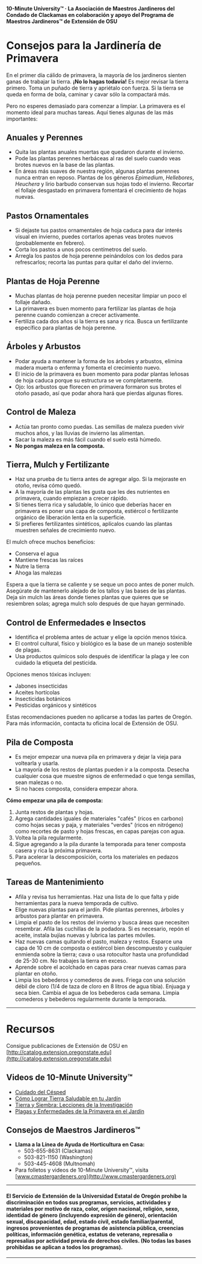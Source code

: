 #### 10-Minute University™ · La Asociación de Maestros Jardineros del Condado de Clackamas en colaboración y apoyo del Programa de Maestros Jardineros™ de Extensión de OSU

# Consejos para la Jardinería de Primavera

En el primer día cálido de primavera, la mayoría de los jardineros sienten ganas de trabajar la tierra. **¡No lo hagas todavía!** Es mejor revisar la tierra primero. Toma un puñado de tierra y apriétalo con fuerza. Si la tierra se queda en forma de bola, caminar y cavar sólo la compactará más.

Pero no esperes demasiado para comenzar a limpiar. La primavera es el momento ideal para muchas tareas. Aquí tienes algunas de las más importantes:

## Anuales y Perennes

- Quita las plantas anuales muertas que quedaron durante el invierno.
- Pode las plantas perennes herbáceas al ras del suelo cuando veas brotes nuevos en la base de las plantas.
- En áreas más suaves de nuestra región, algunas plantas perennes nunca entran en reposo. Plantas de los géneros *Epimedium*, *Hellebores*, *Heuchera* y lirio barbudo conservan sus hojas todo el invierno. Recortar el follaje desgastado en primavera fomentará el crecimiento de hojas nuevas.

## Pastos Ornamentales

- Si dejaste tus pastos ornamentales de hoja caduca para dar interés visual en invierno, puedes cortarlos apenas veas brotes nuevos (probablemente en febrero).
- Corta los pastos a unos pocos centímetros del suelo.
- Arregla los pastos de hoja perenne peinándolos con los dedos para refrescarlos; recorta las puntas para quitar el daño del invierno.

## Plantas de Hoja Perenne

- Muchas plantas de hoja perenne pueden necesitar limpiar un poco el follaje dañado.
- La primavera es buen momento para fertilizar las plantas de hoja perenne cuando comienzan a crecer activamente.
- Fertiliza cada dos años si la tierra es sana y rica. Busca un fertilizante específico para plantas de hoja perenne.

## Árboles y Arbustos

- Podar ayuda a mantener la forma de los árboles y arbustos, elimina madera muerta o enferma y fomenta el crecimiento nuevo.
- El inicio de la primavera es buen momento para podar plantas leñosas de hoja caduca porque su estructura se ve completamente.
- Ojo: los arbustos que florecen en primavera formaron sus brotes el otoño pasado, así que podar ahora hará que pierdas algunas flores.

## Control de Maleza

- Actúa tan pronto como puedas. Las semillas de maleza pueden vivir muchos años, y las lluvias de invierno las alimentan.
- Sacar la maleza es más fácil cuando el suelo está húmedo.
- **No pongas maleza en la composta.**

## Tierra, Mulch y Fertilizante

- Haz una prueba de tu tierra antes de agregar algo. Si la mejoraste en otoño, revisa cómo quedó.
- A la mayoría de las plantas les gusta que les des nutrientes en primavera, cuando empiezan a crecer rápido.
- Si tienes tierra rica y saludable, lo único que deberías hacer en primavera es poner una capa de composta, estiércol o fertilizante orgánico de liberación lenta en la superficie.
- Si prefieres fertilizantes sintéticos, aplícalos cuando las plantas muestren señales de crecimiento nuevo.

El mulch ofrece muchos beneficios:
- Conserva el agua
- Mantiene frescas las raíces
- Nutre la tierra
- Ahoga las malezas

Espera a que la tierra se caliente y se seque un poco antes de poner mulch. Asegúrate de mantenerlo alejado de los tallos y las bases de las plantas. Deja sin mulch las áreas donde tienes plantas que quieres que se resiembren solas; agrega mulch solo después de que hayan germinado.

## Control de Enfermedades e Insectos

- Identifica el problema antes de actuar y elige la opción menos tóxica.
- El control cultural, físico y biológico es la base de un manejo sostenible de plagas.
- Usa productos químicos solo después de identificar la plaga y lee con cuidado la etiqueta del pesticida.

Opciones menos tóxicas incluyen:
- Jabones insecticidas
- Aceites hortícolas
- Insecticidas botánicos
- Pesticidas orgánicos y sintéticos

Estas recomendaciones pueden no aplicarse a todas las partes de Oregón. Para más información, contacta tu oficina local de Extensión de OSU.

## Pila de Composta

- Es mejor empezar una nueva pila en primavera y dejar la vieja para voltearla y usarla.
- La mayoría de los restos de plantas pueden ir a la composta. Desecha cualquier cosa que muestre signos de enfermedad o que tenga semillas, sean malezas o no.
- Si no haces composta, considera empezar ahora.

**Cómo empezar una pila de composta:**
1. Junta restos de plantas y hojas.
2. Agrega cantidades iguales de materiales "cafés" (ricos en carbono) como hojas secas y paja, y materiales "verdes" (ricos en nitrógeno) como recortes de pasto y hojas frescas, en capas parejas con agua.
3. Voltea la pila regularmente.
4. Sigue agregando a la pila durante la temporada para tener composta casera y rica la próxima primavera.
5. Para acelerar la descomposición, corta los materiales en pedazos pequeños.

## Tareas de Mantenimiento

- Afila y revisa tus herramientas. Haz una lista de lo que falta y pide herramientas para la nueva temporada de cultivo.
- Elige nuevas plantas para el jardín. Pide plantas perennes, árboles y arbustos para plantar en primavera.
- Limpia el pasto de los restos del invierno y busca áreas que necesiten resembrar. Afila las cuchillas de la podadora. Si es necesario, repón el aceite, instala bujías nuevas y lubrica las partes móviles.
- Haz nuevas camas quitando el pasto, maleza y restos. Esparce una capa de 10 cm de composta o estiércol bien descompuesto y cualquier enmienda sobre la tierra; cava o usa rotocultor hasta una profundidad de 25-30 cm. No trabajes la tierra en exceso.
- Aprende sobre el acolchado en capas para crear nuevas camas para plantar en otoño.
- Limpia los bebederos y comederos de aves. Friega con una solución débil de cloro (1/4 de taza de cloro en 8 litros de agua tibia). Enjuaga y seca bien. Cambia el agua de los bebederos cada semana. Limpia comederos y bebederos regularmente durante la temporada.

---

# Recursos

Consigue publicaciones de Extensión de OSU en [http://catalog.extension.oregonstate.edu](http://catalog.extension.oregonstate.edu)

## Videos de 10-Minute University™

- [Cuidado del Césped](https://www.youtube.com/watch?v=rZ-Fp68FxDc)
- [Cómo Lograr Tierra Saludable en tu Jardín](https://www.youtube.com/watch?v=4Vjhm-Y-IUY)
- [Tierra y Siembra: Lecciones de la Investigación](https://www.youtube.com/watch?v=ZDaZa7P5zSI&list=PLZEzoOaZqnfoVPUYtXji6wgWSrpzS6l7b)
- [Plagas y Enfermedades de la Primavera en el Jardín](https://www.youtube.com/watch?v=kjIuwoYCkmY)

## Consejos de Maestros Jardineros™

- **Llama a la Línea de Ayuda de Horticultura en Casa:**
  - 503-655-8631 (Clackamas)
  - 503-821-1150 (Washington)
  - 503-445-4608 (Multnomah)
- Para folletos y videos de 10-Minute University™, visita [www.cmastergardeners.org](http://www.cmastergardeners.org)

---

#### El Servicio de Extensión de la Universidad Estatal de Oregón prohíbe la discriminación en todos sus programas, servicios, actividades y materiales por motivo de raza, color, origen nacional, religión, sexo, identidad de género (incluyendo expresión de género), orientación sexual, discapacidad, edad, estado civil, estado familiar/parental, ingresos provenientes de programas de asistencia pública, creencias políticas, información genética, estatus de veterano, represalia o represalias por actividad previa de derechos civiles. (No todas las bases prohibidas se aplican a todos los programas).
---